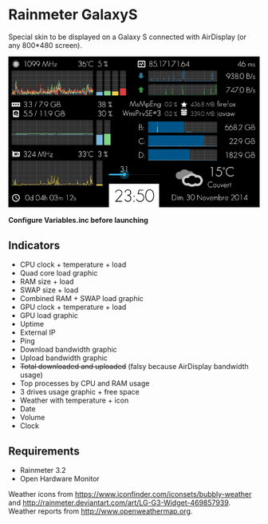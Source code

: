 # Rainmeter GalaxyS

Special skin to be displayed on a Galaxy S connected with AirDisplay (or any 800*480 screen).

![screenshot](Screenshot.png)

**Configure Variables.inc before launching**

## Indicators

 * CPU clock + temperature + load
 * Quad core load graphic
 * RAM size + load
 * SWAP size + load
 * Combined RAM + SWAP load graphic
 * GPU clock + temperature + load
 * GPU load graphic
 * Uptime
 * External IP
 * Ping
 * Download bandwidth graphic
 * Upload bandwidth graphic
 * ~~Total downloaded and uploaded~~ (falsy because AirDisplay bandwidth usage)
 * Top processes by CPU and RAM usage
 * 3 drives usage graphic + free space
 * Weather with temperature + icon
 * Date
 * Volume
 * Clock
 
## Requirements

 * Rainmeter 3.2
 * Open Hardware Monitor
 

Weather icons from https://www.iconfinder.com/iconsets/bubbly-weather and http://rainmeter.deviantart.com/art/LG-G3-Widget-469857939.  
Weather reports from http://www.openweathermap.org.